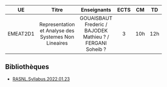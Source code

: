 

| UE | Titre | Enseignants | ECTS | CM | TD | TP | Exam |
|:---:|:---:|:---:|:---:|:---:|:---:|:---:|:---:|
| EMEAT2D1 | Representation et Analyse des Systemes Non Lineaires | GOUAISBAUT Frederic / BAJODEK Mathieu ? / FERGANI Soheib ? | 3 | 10h | 12h | 18h | ? |

## Bibliothèques

- [RASNL.Syllabus.2022.01.23](https://www.dropbox.com/s/vwfn2yp0x3z4igv/RASNL.Syllabus.2022.01.23.pdf?dl=0)